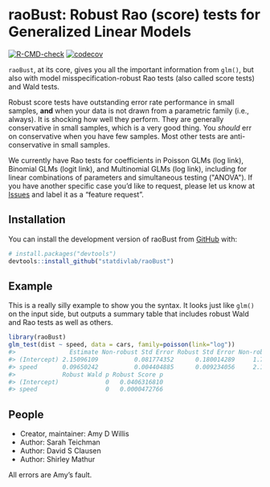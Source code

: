 
<!-- README.md is generated from README.Rmd. Please edit that file -->

# raoBust: Robust Rao (score) tests for Generalized Linear Models

<!-- badges: start -->

[![R-CMD-check](https://github.com/statdivlab/raoBust/workflows/R-CMD-check/badge.svg)](https://github.com/statdivlab/raoBust/actions)
[![codecov](https://codecov.io/github/statdivlab/raoBust/coverage.svg?branch=main)](https://app.codecov.io/github/statdivlab/raoBust)
<!-- badges: end -->

`raoBust`, at its core, gives you all the important information from
`glm()`, but also with model misspecification-robust Rao tests (also
called score tests) and Wald tests.

Robust score tests have outstanding error rate performance in small
samples, **and** when your data is not drawn from a parametric family
(i.e., always). It is shocking how well they perform. They are
generally conservative in small samples, which is a very good thing. 
You *should* err on conservative when you have few samples. Most 
other tests are anti-conservative in small samples. 

We currently have Rao tests for coefficients in Poisson GLMs (log 
link), Binomial GLMs (logit link), and Multinomial GLMs (log link), 
including for linear combinations of parameters and simultaneous testing
("ANOVA"). If you have another
specific case you’d like to request, please let us know at
[Issues](https://github.com/statdivlab/raoBust/issues) and label it as a
“feature request”.

## Installation

You can install the development version of raoBust from
[GitHub](https://github.com/) with:

``` r
# install.packages("devtools")
devtools::install_github("statdivlab/raoBust")
```

## Example

This is a really silly example to show you the syntax. It looks just
like `glm()` on the input side, but outputs a summary table that
includes robust Wald and Rao tests as well as others.

``` r
library(raoBust)
glm_test(dist ~ speed, data = cars, family=poisson(link="log"))
#>               Estimate Non-robust Std Error Robust Std Error Non-robust Wald p
#> (Intercept) 2.15096109          0.081774352      0.180014289     1.743527e-152
#> speed       0.09650242          0.004404885      0.009234056     2.177435e-106
#>             Robust Wald p Robust Score p
#> (Intercept)             0   0.0406316810
#> speed                   0   0.0000472766
```

## People

- Creator, maintainer: Amy D Willis
- Author: Sarah Teichman
- Author: David S Clausen
- Author: Shirley Mathur

All errors are Amy’s fault.
